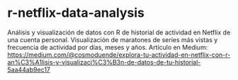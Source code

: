 # r-netflix-data-analysis
Análisis y visualización de datos con R de historial de actividad en Netflix de una cuenta personal. Visualización de maratones de series más vistas y frecuencia de actividad por días, meses y años. Artículo en Medium: https://medium.com/@cosmoduende/explora-tu-actividad-en-netflix-con-r-an%C3%A1lisis-y-visualizaci%C3%B3n-de-datos-de-tu-historial-5aa44ab9ec17
